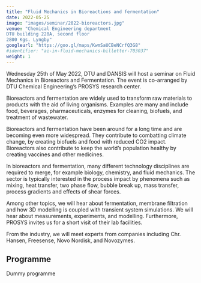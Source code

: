 ```yaml
---
title: "Fluid Mechanics in Bioreactions and fermentation"
date: 2022-05-25
image: "images/seminar/2022-bioreactors.jpg"
venue: "Chemical Engineering department
DTU building 228A, second floor
2800 Kgs. Lyngby"
googleurl: "https://goo.gl/maps/KwmSaUCBeNCrfQ3G8"
#identifier: "ai-in-fluid-mechanics-billetter-703037"
weight: 1
---
```


Wednesday 25th of May 2022, DTU and DANSIS will host a seminar on Fluid Mechanics in Bioreactors and Fermentation. The event is co-arranged by DTU Chemical Engineering’s PROSYS research center.

Bioreactors and fermentation are widely used to transform raw materials to products with the aid of living organisms. Examples are many and include food, beverages, pharmaceuticals, enzymes for cleaning, biofuels, and treatment of wastewater.

Bioreactors and fermentation have been around for a long time and are becoming even more widespread. They contribute to combatting climate change, by creating biofuels and food with reduced CO2 impact. Bioreactors also contribute to keep the world’s population healthy by creating vaccines and other medicines.

In bioreactors and fermentation, many different technology disciplines are required to merge, for example biology, chemistry, and fluid mechanics. The sector is typically interested in the process impact by phenomena such as mixing, heat transfer, two phase flow, bubble break up, mass transfer, process gradients and effects of shear forces.

Among other topics, we will hear about fermentation, membrane filtration and how 3D modelling is coupled with transient system simulations. We will hear about measurements, experiments, and modelling. Furthermore, PROSYS invites us for a short visit of their lab facilities.

From the industry, we will meet experts from companies including Chr. Hansen, Freesense, Novo Nordisk, and Novozymes.

## Programme

Dummy programme